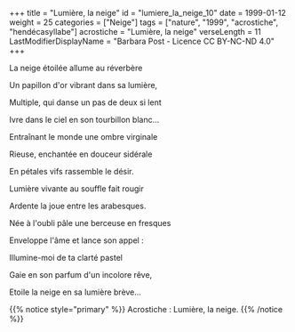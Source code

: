 +++
title = "Lumière, la neige"
id = "lumiere_la_neige_10"
date = 1999-01-12
weight = 25
categories = ["Neige"]
tags = ["nature", "1999", "acrostiche", "hendécasyllabe"]
acrostiche = "Lumière, la neige"
verseLength = 11
LastModifierDisplayName = "Barbara Post - Licence CC BY-NC-ND 4.0"
+++

La neige étoilée allume au réverbère

Un papillon d'or vibrant dans sa lumière,

Multiple, qui danse un pas de deux si lent

Ivre dans le ciel en son tourbillon blanc...

Entraînant le monde une ombre virginale

Rieuse, enchantée en douceur sidérale

En pétales vifs rassemble le désir.

Lumière vivante au souffle fait rougir

Ardente la joue entre les arabesques.

Née à l'oubli pâle une berceuse en fresques

Enveloppe l'âme et lance son appel :

Illumine-moi de ta clarté pastel

Gaie en son parfum d'un incolore rêve,

Etoile la neige en sa lumière brève...

{{% notice style="primary" %}}
Acrostiche : Lumière, la neige.
{{% /notice %}}
